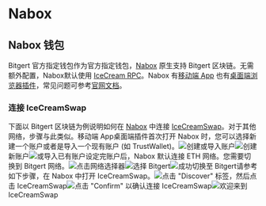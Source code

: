 # Nabox

## Nabox 钱包

Bitgert 官方指定钱包作为官方指定钱包，[Nabox](https://nabox.io/) 原生支持 Bitgert 区块链。无需额外配置，Nabox默认使用 [IceCream RPC](https://app.gitbook.com/s/Vb8cKf1OG6jP5IlOmP6N/get-started/rpc)。Nabox 有[移动端 App](https://app.gitbook.com/s/Vb8cKf1OG6jP5IlOmP6N/get-started/setup-wallet/nabox#yi-dong-duan-app) 也有[桌面端浏览器插件](https://app.gitbook.com/s/Vb8cKf1OG6jP5IlOmP6N/get-started/setup-wallet/nabox#zhuo-mian-duan-cha-jian)，常见问题可参考[官网文档](https://nabox.gitbook.io/naboxwallet/v/english/)。

### 连接 IceCreamSwap <a href="#lian-jie-icecreamswap" id="lian-jie-icecreamswap"></a>

下面以 Bitgert 区块链为例说明如何在 [Nabox](https://bitgert.com/) 中连接 [IceCreamSwap](https://icecreamswap.com/)。对于其他网络，步骤与此类似。移动端 App桌面端插件首次打开 Nabox 时，您可以选择新建一个账户或者是导入一个现有账户 (如 TrustWallet)。![](https://files.gitbook.com/v0/b/gitbook-x-prod.appspot.com/o/spaces%2FVb8cKf1OG6jP5IlOmP6N%2Fuploads%2FBD9w7C3Y8TX0aRaGfaA4%2FNabox-create-import.jpg?alt=media\&token=73eb3dce-3427-4a5b-9803-339e6279e80b)创建或导入账户![](https://files.gitbook.com/v0/b/gitbook-x-prod.appspot.com/o/spaces%2FVb8cKf1OG6jP5IlOmP6N%2Fuploads%2FGSEFUBIHOPygdY209oPV%2FNabox-create.jpg?alt=media\&token=8c21ee80-742b-47be-a4b8-0e053e46cb24)创建新账户![](https://files.gitbook.com/v0/b/gitbook-x-prod.appspot.com/o/spaces%2FVb8cKf1OG6jP5IlOmP6N%2Fuploads%2FlOtaAePiTWq9XttaRB2H%2FNabox-import.jpg?alt=media\&token=353f3e5b-509c-4eb1-a3a4-efcbab427b76)或导入已有账户设定完账户后，Nabox 默认连接 ETH 网络。您需要切换到 Bitgert 网络。![](https://files.gitbook.com/v0/b/gitbook-x-prod.appspot.com/o/spaces%2FVb8cKf1OG6jP5IlOmP6N%2Fuploads%2FpxGEhGFdxiWowXmEgtBF%2FNabox-eth.jpg?alt=media\&token=17d7c80d-b316-403c-b9d4-e6bcd189d053)点击网络选择器![](https://files.gitbook.com/v0/b/gitbook-x-prod.appspot.com/o/spaces%2FVb8cKf1OG6jP5IlOmP6N%2Fuploads%2FdXTYWCas9RGoCPpradQb%2FNabox-network.jpg?alt=media\&token=319d8b53-d3f5-475e-be0b-17d84f45e918)选择 Bitgert![](https://files.gitbook.com/v0/b/gitbook-x-prod.appspot.com/o/spaces%2FVb8cKf1OG6jP5IlOmP6N%2Fuploads%2FSsXQHQlN68iWYVPCqhYc%2FNabox-bitgert.jpg?alt=media\&token=dcd56864-de0d-44b3-aad3-c3e98808e032)成功切换至 Bitgert请参考如下步骤，在 Nabox 中打开 IceCreamSwap。![](https://files.gitbook.com/v0/b/gitbook-x-prod.appspot.com/o/spaces%2FVb8cKf1OG6jP5IlOmP6N%2Fuploads%2FcgpCI1yY3Cft1FqsTKX6%2FNabox-dapp.jpg?alt=media\&token=05d87d63-72ec-40c1-9455-33a08228128a)点击 "Discover" 标签，然后点击 IceCreamSwap![](https://files.gitbook.com/v0/b/gitbook-x-prod.appspot.com/o/spaces%2FVb8cKf1OG6jP5IlOmP6N%2Fuploads%2FaVZTfa2ksS4Y0JUSLTBX%2FNabox-dapp-confirm.jpg?alt=media\&token=ff2f0ffa-eae8-4300-a2ce-7bf9dd2f58f3)点击 "Confirm" 以确认连接 IceCreamSwap![](https://files.gitbook.com/v0/b/gitbook-x-prod.appspot.com/o/spaces%2FVb8cKf1OG6jP5IlOmP6N%2Fuploads%2Fwfo0bpbNOwSj0oiJ718g%2FNabox-icecreamswap.jpg?alt=media\&token=1634d8b0-a7d1-407a-8391-5513455cd4fb)欢迎来到 IceCreamSwap
